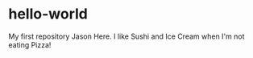 # hello-world
My first repository
Jason Here. I like Sushi and Ice Cream when I'm not eating Pizza!
